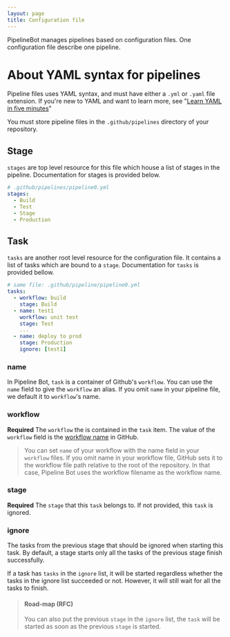 ```yaml
---
layout: page
title: Configuration file
---
```


PipelineBot manages pipelines based on configuration files. One configuration file
describe one pipeline.

# About YAML syntax for pipelines
 
Pipeline files uses YAML syntax, and must have either a `.yml` or `.yaml` file extension. If
you're new to YAML and want to learn more, 
see "[Learn YAML in five minutes](https://www.codeproject.com/Articles/1214409/Learn-YAML-in-five-minutes)"

You must store pipeline files in the `.github/pipelines` directory of your repository.


## Stage
`stages` are top level resource for this file which house a list of stages in the pipeline. 
Documentation for stages is provided below.

```yaml
# .github/pipelines/pipeline0.yml
stages:
  - Build
  - Test
  - Stage
  - Production
```

## Task

`tasks` are another root level resource for the configuration file. It contains a list of
tasks which are bound to a `stage`. Documentation for `tasks` is provided bellow. 

```yaml
# same file: .github/pipeline/pipeline0.yml
tasks:
  - workflow: build
    stage: Build
  - name: test1
    workflow: unit test
    stage: Test
    ...
  - name: deploy to prod
    stage: Production
    ignore: [test1]
```

### name
In Pipeline Bot, `task` is a container of Github's `workflow`. You can use the `name` field
to give the `workflow` an alias. If you omit `name` in your pipeline file, we default it to
`workflow`'s name.

### workflow
**Required** The `workflow` the is contained in the `task` item. The value of the `workflow` field is the 
[workflow name](https://docs.github.com/en/actions/reference/workflow-syntax-for-github-actions#name) in GitHub.

> You can set `name` of your workflow with the name field in your `workflow` files.
 If you omit name in your workflow file, GitHub sets it
 to the workflow file path relative to the root of the repository. In that case, Pipeline Bot
 uses the workflow filename as the workflow name.

### stage
**Required** The `stage` that this `task` belongs to. 
<span class="warning">If not provided, this `task` is ignored.</span>

### ignore
The tasks from the previous stage that should be ignored when starting this task. 
By default, a stage starts only all the tasks of the
previous stage finish successfully. 

If a task has `tasks` in the `ignore` list, it will be started regardless
whether the tasks in the ignore list succeeded or not. However, it will still wait for all the
tasks to finish. 

> #### Road-map (RFC)
> You can also put the previous `stage` in the `ignore` list, the `task` will be started as soon as
the previous `stage` is started.
